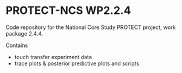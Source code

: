 # PROTECT-NCS WP2.2.4
Code repository for the National Core Study PROTECT project, work package 2.4.4.

Contains
- touch transfer experiment data
- trace plots & posterior predictive plots and scripts
